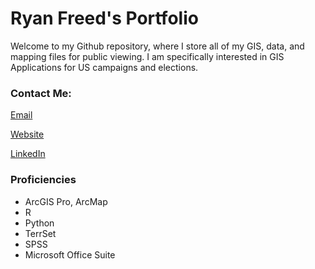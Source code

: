 # **Ryan Freed's Portfolio**

Welcome to my Github repository, where I store all of my GIS, data, and mapping files for public viewing. I am specifically interested in GIS Applications for US campaigns and elections.

### Contact Me:

[Email](mailto:rfreed9@gmail.com)

[Website](https://sites.google.com/view/ryanfreed/)

[LinkedIn](https://www.linkedin.com/in/ryan-freed/)

### Proficiencies

- ArcGIS Pro, ArcMap
- R
- Python
- TerrSet
- SPSS
- Microsoft Office Suite
